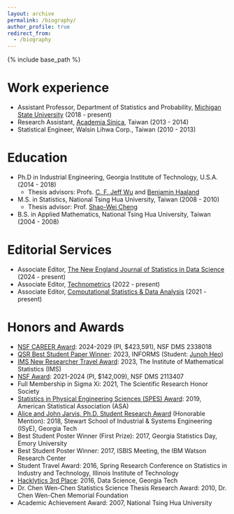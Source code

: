 ```yaml
---
layout: archive
permalink: /biography/
author_profile: true
redirect_from:
  - /biography
---
```


{% include base_path %}

Work experience
======
* Assistant Professor, Department of Statistics and Probability, [Michigan State University](https://stt.natsci.msu.edu/) (2018 -  present)
* Research Assistant, [Academia Sinica](https://www.stat.sinica.edu.tw/eng/), Taiwan (2013 - 2014)
* Statistical Engineer, Walsin Lihwa Corp., Taiwan (2010 - 2013)

Education
======
- Ph.D in Industrial Engineering, Georgia Institute of Technology, U.S.A. (2014 - 2018)
	- Thesis advisors: Profs. [C. F. Jeff Wu](https://www2.isye.gatech.edu/~jeffwu/) and [Benjamin Haaland](https://medicine.utah.edu/faculty/mddetail/u6012617)
- M.S. in Statistics, National Tsing Hua University, Taiwan (2008 - 2010) 
	- Thesis advisor: Prof. [Shao-Wei Cheng](http://www.stat.nthu.edu.tw/~swcheng/index.htm)
- B.S. in Applied Mathematics, National Tsing Hua University, Taiwan (2004 - 2008)

  
Editorial Services
======
* Associate Editor, [The New England Journal of Statistics in Data Science](https://journal.nestat.org/section_pages/engineering_science) (2024 - present)
* Associate Editor, [Technometrics](https://www-tandfonline-com.proxy2.cl.msu.edu/journals/utch20/about-this-journal#editorial-board) (2022 - present)
* Associate Editor, [Computational Statistics & Data Analysis](https://www.sciencedirect.com/journal/computational-statistics-and-data-analysis/about/editorial-board) (2021 - present)


Honors and Awards
======
* [NSF CAREER Award](https://www.nsf.gov/awardsearch/showAward?AWD_ID=2338018): 2024-2029 (PI, $423,591), NSF DMS 2338018
* [QSR Best Student Paper Winner](https://www.linkedin.com/posts/informs-quality-statistics-and-reliability-qsr_celebrating-the-winner-of-the-2023-informs-activity-7120983705677963264-_ETw?utm_source=share&utm_medium=member_desktop): 2023, INFORMS (Student: [Junoh Heo](https://heojunoh.github.io/))
* [IMS New Researcher Travel Award](https://imstat.org/2023/04/18/ims-announces-2023-recipients-of-the-new-researcher-travel-awards/): 2023, The Institute of Mathematical Statistics (IMS)
* [NSF Award](https://www.nsf.gov/awardsearch/showAward?AWD_ID=2113407&HistoricalAwards=false): 2021-2024 (PI, $142,009), NSF DMS 2113407
* Full Membership in Sigma Xi: 2021, The Scientific Research Honor Society
* [Statistics in Physical Engineering Sciences (SPES) Award](https://www.amstat.org/your-career/awards/statistics-in-physical-engineering-sciences-award): 2019, American Statistical Association (ASA)
* [Alice and John Jarvis, Ph.D. Student Research Award](https://www.isye.gatech.edu/news/isye-presents-graduate-undergraduate-awards-outstanding-students-1) (Honorable Mention): 2018, Stewart School of Industrial & Systems Engineering (ISyE), Georgia Tech
* Best Student Poster Winner (First Prize): 2017, Georgia Statistics Day, Emory University
* Best Student Poster Winner: 2017, ISBIS Meeting, the IBM Watson Research Center
* Student Travel Award: 2016, Spring Research Conference on Statistics in Industry and Technology, Illinois Institute of Technology
* [Hacklytics 3rd Place](https://atdc.org/atdc-news/atdc-sponsored-hacklytics-competition-winners-named/): 2016, Data Science, Georgia Tech
* Dr. Chen Wen-Chen Statistics Science Thesis Research Award: 2010, Dr. Chen Wen-Chen Memorial Foundation
* Academic Achievement Award: 2007, National Tsing Hua University
